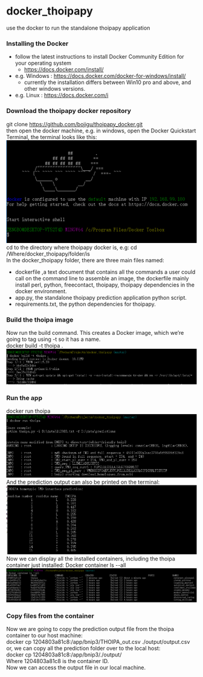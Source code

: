# docker_thoipapy
use the docker to run the standalone thoipapy application
### Installing the Docker
  * follow the latest instructions to install Docker Community Edition for your operating system
     * https://docs.docker.com/install/
  * e.g. Windows : https://docs.docker.com/docker-for-windows/install/
     * currently the installation differs between Win10 pro and above, and other windows versions.
  * e.g. Linux : https://docs.docker.com/i
### Download the thoipapy docker repository
git clone https://github.com/bojigu/thoipapy_docker.git  
then open the docker machine, e.g. in windows, open the Docker Quickstart Terminal, the terminal looks like this:
![run docker1](https://github.com/bojigu/docker_thoipapy/blob/master/docs/run_docker1.png)  
cd to the directory where thoipapy docker is, e.g:
cd /Where/docker_thoipapy/folder/is  
In the docker_thoipapy folder, there are three main files named:
 * dockerfile ,a text document that contains all the commands a user could call on the command line to assemble an image, the dockerfile mainly install perl, python, freecontact, thoipapy, thoipapy dependencies in the docker environment.
 * app.py, the standalone thoipapy prediction application python script.
 * requirements.txt, the python dependencies for thoipapy.  
### Build the thoipa image
Now run the build command. This creates a Docker image, which we’re going to tag using -t so it has a name.  
docker build -t thoipa .
![run docker2](https://github.com/bojigu/docker_thoipapy/blob/master/docs/run_docker2.png) 
### Run the app
docker run thoipa
![run docker3](https://github.com/bojigu/docker_thoipapy/blob/master/docs/run_docker3.png)  
And the prediction output can also be printed on the terminal:
![run docker4](https://github.com/bojigu/docker_thoipapy/blob/master/docs/run_docker4.png)  
Now we can display all the installed containers, including the thoipa container just installed:
Docker container ls --all
![run docker5](https://github.com/bojigu/docker_thoipapy/blob/master/docs/run_docker5.png)  
### Copy files from the container
Now we are going to copy the prediction output file from the thoipa container to our host machine:  
docker cp 1204803a81c8:/app/bnip3/THOIPA_out.csv ./output/output.csv  
or, we can copy all the prediction folder over to the local host:  
docker cp 1204803a81c8:/app/bnip3/./output/  
Where 1204803a81c8 is the container ID.  
Now we can access the output file in our local machine.

